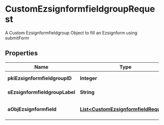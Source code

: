 

# CustomEzsignformfieldgroupRequest

A Custom Ezsignformfieldgroup Object to fill an Ezsignform using submitForm

## Properties

| Name | Type | Description | Notes |
|------------ | ------------- | ------------- | -------------|
|**pkiEzsignformfieldgroupID** | **Integer** | The unique ID of the Ezsignformfieldgroup |  [optional] |
|**sEzsignformfieldgroupLabel** | **String** | The Label for the Ezsignformfieldgroup |  [optional] |
|**aObjEzsignformfield** | [**List&lt;CustomEzsignformfieldRequest&gt;**](CustomEzsignformfieldRequest.md) | An array containing all the values to fill the Ezsignform. |  |



